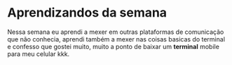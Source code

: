 # Aprendizandos da semana
Nessa semana eu aprendi a mexer em outras plataformas de comunicação que não conhecia, aprendi também a mexer nas coisas basicas do terminal e confesso que gostei muito, muito a ponto de baixar um **terminal** mobile para meu celular kkk.







